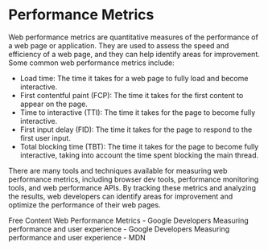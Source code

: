 # Performance Metrics

Web performance metrics are quantitative measures of the performance of a web page or application. They are used to assess the speed and efficiency of a web page, and they can help identify areas for improvement. Some common web performance metrics include:

* Load time: The time it takes for a web page to fully load and become interactive.
* First contentful paint (FCP): The time it takes for the first content to appear on the page.
* Time to interactive (TTI): The time it takes for the page to become fully interactive.
* First input delay (FID): The time it takes for the page to respond to the first user input.
* Total blocking time (TBT): The time it takes for the page to become fully interactive, taking into account the time spent blocking the main thread.

There are many tools and techniques available for measuring web performance metrics, including browser dev tools, performance monitoring tools, and web performance APIs. By tracking these metrics and analyzing the results, web developers can identify areas for improvement and optimize the performance of their web pages.

<ResourceGroupTitle>Free Content</ResourceGroupTitle>
<BadgeLink colorScheme='yellow' badgeText='Read' href='https://developers.google.com/web/fundamentals/performance/user-centric-performance-metrics'>Web Performance Metrics - Google Developers</BadgeLink>
<BadgeLink colorScheme='yellow' badgeText='Read' href='https://web.dev/metrics/'>Measuring performance and user experience - Google Developers</BadgeLink>
<BadgeLink colorScheme='yellow' badgeText='Read' href='https://developer.mozilla.org/en-US/docs/Web/Guide/Performance'>Measuring performance and user experience - MDN</BadgeLink>
